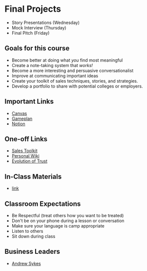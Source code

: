 # Final Projects
- Story Presentations (Wednesday)
- Mock Interview (Thursday)
- Final Pitch (Friday)

## Goals for this course
- Become better at doing what *you* find most meaningful
- Create a note-taking system that *works!*
- Become a more interesting and persuasive conversationalist
- Improve at communicating important ideas
- Create your toolkit of sales techniques, stories, and strategies.
- Develop a portfolio to share with potential colleges or employers.

## Important Links
- [Canvas](https://student.idtech.com/courses/225)
- [Gameplan](https://gp4.idtech.com)
- [Notion](https://www.notion.so)

## One-off Links
- [Sales Toolkit](https://dapop.notion.site/dapop/effd27578f0d4263aa104a737a94c689?v=e499bd8bcdb446c7b57c8cf2d59a148a)
- [Personal Wiki](https://www.notion.so/charfraza/Personal-wiki-7c19c6d9fefc4e169e3154b4e6c508f4)
- [Evolution of Trust](https://ncase.me/trust/)

## In-Class Materials
- [link](https://jortsiDtech.github.io/Kellogg/InClassMaterial/)

## Classroom Expectations
- Be Respectful (treat others how you want to be treated)
- Don't be on your phone during a lesson or conversation
- Make sure your language is camp appropriate
- Listen to others
- Sit down during class
## Business Leaders
- [Andrew Sykes](https://www.andrewsykes.com/about)

